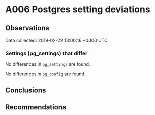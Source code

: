 # A006 Postgres setting deviations #

## Observations ##
Data collected: 2019-02-22 13:00:16 +0000 UTC  

### Settings (pg_settings) that differ ###

No differences in `pg_settings` are found.


No differences in `pg_config` are found.



## Conclusions ##


## Recommendations ##

